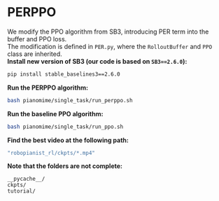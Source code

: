 # PERPPO
We modify the PPO algorithm from SB3, introducing PER term into the buffer and PPO loss.\
The modification is defined in `PER.py`, where the `RolloutBuffer` and `PPO` class are inherited.\
**Install new version of SB3 (our code is based on `SB3==2.6.0`):**
```sh
pip install stable_baselines3==2.6.0
```
**Run the PERPPO algorithm:**
```sh
bash pianomime/single_task/run_perppo.sh
```
**Run the baseline PPO algorithm:**
```sh
bash pianomime/single_task/run_ppo.sh
```
**Find the best video at the following path:**
```sh
"robopianist_rl/ckpts/*.mp4"
```
**Note that the folders are not complete:**
```gitignore
__pycache__/
ckpts/
tutorial/
```
